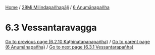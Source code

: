 
[Home](/) / [28Mi Milindapañhapāḷi](../../28Mi.md) / [6 Anumānapañha](../6.md)

# 6.3 Vessantaravagga


[Go to previous page (6.2.10 Kaṭhinatapanapañha)](6.2/6.2.10.md) / [Go to parent page (6 Anumānapañha)](../6.md) / [Go to next page (6.3.1 Vessantarapañha)](6.3/6.3.1.md)


